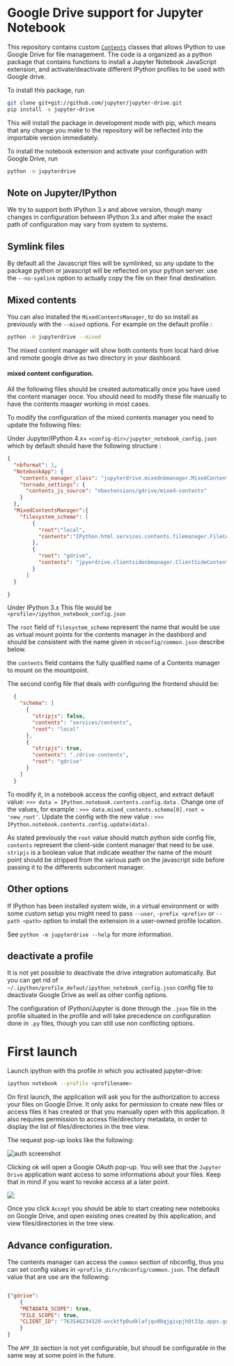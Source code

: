 # Google Drive support for Jupyter Notebook


This repository contains custom
[`Contents`](https://github.com/ipython/ipython/blob/master/IPython/html/static/services/contents.js) classes that allows IPython to use
Google Drive for file management.  The code is a organized as a python package
that contains functions to install a Jupyter Notebook JavaScript extension,
and activate/deactivate different IPython profiles to be used with Google drive.

To install this package, run

```bash
git clone git+git://github.com/jupyter/jupyter-drive.git
pip install -e jupyter-drive
```

This will install the package in development mode with pip, which means that any
change you make to the repository will be reflected into the importable version
immediately.

To install the notebook extension and activate your configuration with Google
Drive, run

```bash
python -m jupyterdrive
```

## Note on Jupyter/IPython

We try to support both IPython 3.x and above version, though many changes in configuration 
between IPython 3.x and after make the exact path of configuration may vary from system to systems.

## Symlink files

By default all the Javascript files will be symlinked, so any update to the package python
or javascript will be reflected on your python server.
use the  `--no-symlink` option to actually copy the file on their final destination.

## Mixed contents

You can also installed the `MixedContentsManager`, to do so install as previously with
the `--mixed` options. For example on the default profile :

```bash
python -m jupyterdrive --mixed
```

The mixed content manager will show both contents from local hard drive and remote
google drive as two directory in your dashboard.

#### mixed content configuration.

All the following files should be created automatically
once you have used the content manager once. You should
need to modify these file manually to have the contents maager working in most cases.

To modify the configuration of the mixed contents manager you need to update the following files:

Under Jupyter/IPython 4.x+ `<config-dir>/jupyter_notebook_config.json` which by default should have the following structure :


```json
{
  "nbformat": 1,
  "NotebookApp": {
    "contents_manager_class": "jupyterdrive.mixednbmanager.MixedContentsManager",
    "tornado_settings": {
      "contents_js_source": "nbextensions/gdrive/mixed-contents"
    }
  },
  "MixedContentsManager":{
    "filesystem_scheme": [
        {
          "root":"local",
          "contents":"IPython.html.services.contents.filemanager.FileConensManager"
        },
        {
          "root": "gdrive",
          "contents": "jpyerdrive.clientsidenbmanager.ClientSideContentsManager"
        }
      ]
  }

}
```

Under IPython 3.x This file would be `<profile>/ipython_notebook_config.json`

The `root` field of `filesystem_scheme` represent the name that would be use as
virtual mount points for the contents manager in the dashbord and should be
consistent with the name given in `nbconfig/common.json` describe below.

the `contents` field contains the fully qualified name of a Contents manager to
mount on the mountpoint.

The second config file that deals with configuring the frontend should be:

```json
  {
    "schema": [
      {
        "stripjs": false,
        "contents": "services/contents",
        "root": "local"
      },
      {
        "stripjs": true,
        "contents": "./drive-contents",
        "root": "gdrive"
      }
    ]
  }
```

To modify it, in a notebook access the config object, and extract defautl value: 
`>>> data = IPython.notebook.contents.config.data` . Change one of the values, 
for example : `>>> data.mixed_contents.schema[0].root = 'new_root'`. Update the config with the new value :
`>>> IPython.notebook.contents.config.update(data)`.


As stated previously the `root` value should match python side config file,
`contents` represent the client-side content manager that need to be use.
`stripjs` is a boolean value that indicate weather the name of the mount point
should be stripped from the various path on the javascript side before passing
it to the differents subcontent manager.



## Other options

If IPython has been installed system wide, in a virtual environment or with
some custom setup you might need to pass `--user`, `-prefix <prefix>` or
`--path <path>` option to install the extension in a user-owned profile
location.

See `python -m jupyterdrive --help` for more information.

## deactivate a profile

It is not yet possible to deactivate the drive integration automatically. But
you can get rid of `~/.ipython/profile_defaut/ipython_notebook_config.json`
config file to deactivate Google Drive as well as other config options.

The configuration of IPython/Jupyter is done through the `.json` file in the
profile situated in the profile and will take precedence on configuration done
in `.py` files, though you can still use non conflicting options.

# First launch

Launch ipython with ths profile in which you activated jupyter-drive:

```bash
ipython notebook --profile <profilename>
```

On first launch, the application will ask you for the authorization to access
your files on Google Drive.  It only asks for permission to create new files or
 access files it has created or that you manually open with this application.
It also requires permission to access file/directory metadata, in order
to display the list of files/directories in the tree view.

The request pop-up looks like the following:

![auth screenshot](img/auth.png)

Clicking ok will open a Google OAuth pop-up.  You will see that the `Jupyter
Drive` application want access to some informations about your files. Keep that
in mind if you want to revoke access at a later point.

![](img/popup.png)

Once you click `Accept` you should be able to start creating new notebooks on
Google Drive, and open existing ones created by this application, and
view files/directories in the tree view.

## Advance configuration.

The contents manager can access the `common` section of nbconfig, thus
you can set config values in `<profile_dir>/nbconfig/common.json`. The default
value that are use are the following:

```json

{"gdrive":
    {
    "METADATA_SCOPE": true,
    "FILE_SCOPE": true,
    "CLIENT_ID": "763546234320-uvcktfp0udklafjqv00qjgivpjh0t33p.apps.googleusercontent.com"
    }
}
```

The `APP_ID` section is not yet configurable, but shoudl be configurable in the
same way at some point in the future.
